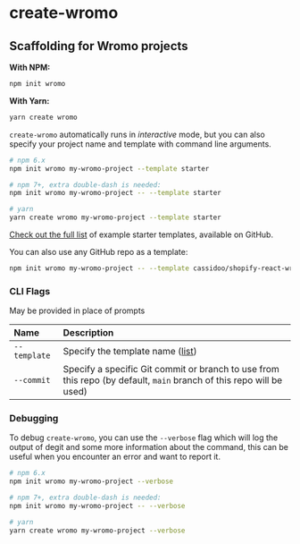 # create-wromo

## Scaffolding for Wromo projects

**With NPM:**

```bash
npm init wromo
```

**With Yarn:**

```bash
yarn create wromo
```

`create-wromo` automatically runs in _interactive_ mode, but you can also specify your project name and template with command line arguments.

```bash
# npm 6.x
npm init wromo my-wromo-project --template starter

# npm 7+, extra double-dash is needed:
npm init wromo my-wromo-project -- --template starter

# yarn
yarn create wromo my-wromo-project --template starter
```
[Check out the full list][examples] of example starter templates, available on GitHub.

You can also use any GitHub repo as a template:

```bash
npm init wromo my-wromo-project -- --template cassidoo/shopify-react-wromo
```

### CLI Flags

May be provided in place of prompts

| Name         | Description                                         |
|:-------------|:----------------------------------------------------|
| `--template` | Specify the template name ([list][examples])        |
| `--commit`   | Specify a specific Git commit or branch to use from this repo (by default, `main` branch of this repo will be used) |

### Debugging

To debug `create-wromo`, you can use the `--verbose` flag which will log the output of degit and some more information about the command, this can be useful when you encounter an error and want to report it.

```bash
# npm 6.x
npm init wromo my-wromo-project --verbose

# npm 7+, extra double-dash is needed:
npm init wromo my-wromo-project -- --verbose

# yarn
yarn create wromo my-wromo-project --verbose
```

[examples]: https://github.com/Wromo/wromo/tree/main/examples
